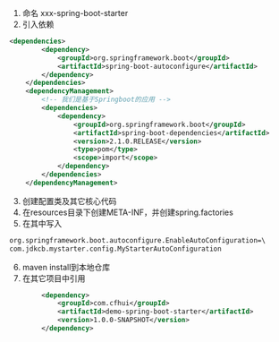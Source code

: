 1. 命名 xxx-spring-boot-starter
2. 引入依赖
```xml
<dependencies>
        <dependency>
            <groupId>org.springframework.boot</groupId>
            <artifactId>spring-boot-autoconfigure</artifactId>
        </dependency>
    </dependencies>
    <dependencyManagement>
        <!-- 我们是基于Springboot的应用 -->
        <dependencies>
            <dependency>
                <groupId>org.springframework.boot</groupId>
                <artifactId>spring-boot-dependencies</artifactId>
                <version>2.1.0.RELEASE</version>
                <type>pom</type>
                <scope>import</scope>
            </dependency>
        </dependencies>
    </dependencyManagement>

```
3. 创建配置类及其它核心代码
4. 在resources目录下创建META-INF，并创建spring.factories
5. 在其中写入
```xml
org.springframework.boot.autoconfigure.EnableAutoConfiguration=\
com.jdkcb.mystarter.config.MyStarterAutoConfiguration

```
6. maven install到本地仓库
7. 在其它项目中引用
```xml
        <dependency>
            <groupId>com.cfhui</groupId>
            <artifactId>demo-spring-boot-starter</artifactId>
            <version>1.0.0-SNAPSHOT</version>
        </dependency>
```
